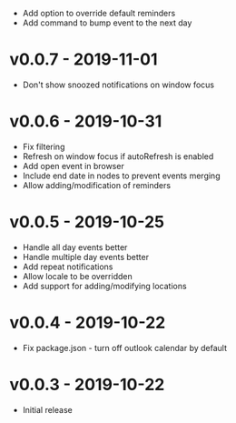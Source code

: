 - Add option to override default reminders
- Add command to bump event to the next day

# v0.0.7 - 2019-11-01
- Don't show snoozed notifications on window focus

# v0.0.6 - 2019-10-31
- Fix filtering
- Refresh on window focus if autoRefresh is enabled
- Add open event in browser
- Include end date in nodes to prevent events merging
- Allow adding/modification of reminders

# v0.0.5 - 2019-10-25
- Handle all day events better
- Handle multiple day events better
- Add repeat notifications
- Allow locale to be overridden
- Add support for adding/modifying locations

# v0.0.4 - 2019-10-22
- Fix package.json - turn off outlook calendar by default

# v0.0.3 - 2019-10-22
- Initial release

